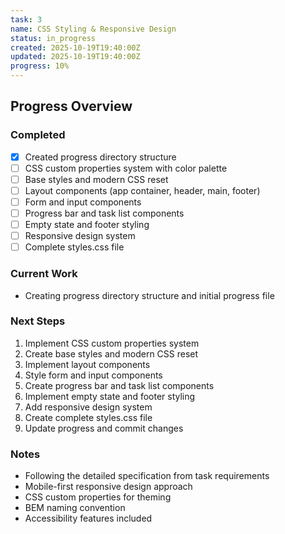 ```yaml
---
task: 3
name: CSS Styling & Responsive Design
status: in_progress
created: 2025-10-19T19:40:00Z
updated: 2025-10-19T19:40:00Z
progress: 10%
---
```


## Progress Overview

### Completed
- [x] Created progress directory structure
- [ ] CSS custom properties system with color palette
- [ ] Base styles and modern CSS reset
- [ ] Layout components (app container, header, main, footer)
- [ ] Form and input components
- [ ] Progress bar and task list components
- [ ] Empty state and footer styling
- [ ] Responsive design system
- [ ] Complete styles.css file

### Current Work
- Creating progress directory structure and initial progress file

### Next Steps
1. Implement CSS custom properties system
2. Create base styles and modern CSS reset
3. Implement layout components
4. Style form and input components
5. Create progress bar and task list components
6. Implement empty state and footer styling
7. Add responsive design system
8. Create complete styles.css file
9. Update progress and commit changes

### Notes
- Following the detailed specification from task requirements
- Mobile-first responsive design approach
- CSS custom properties for theming
- BEM naming convention
- Accessibility features included